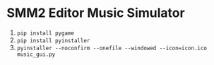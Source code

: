 # SMM2 Editor Music Simulator

1. ``pip install pygame``
2. ``pip install pyinstaller``
3. ``pyinstaller --noconfirm --onefile --windowed --icon=icon.ico music_gui.py``
